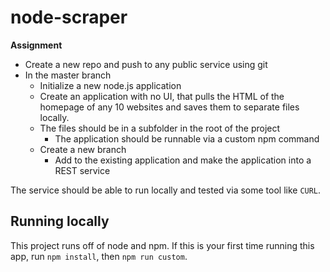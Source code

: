 # node-scraper

**Assignment**
* Create a new repo and push to any public service using git
* In the master branch
    * Initialize a new node.js application
    * Create an application with no UI, that pulls the HTML of the homepage of any 10 websites and saves them to separate files locally.
    * The files should be in a subfolder in the root of the project 
        * The application should be runnable via a custom npm command
    * Create a new branch
        * Add to the existing application and make the application into a REST service

The service should be able to run locally and tested via some tool like `CURL`.

## Running locally

This project runs off of node and npm. If this is your first time running this app, run `npm install`, then `npm run custom`.
